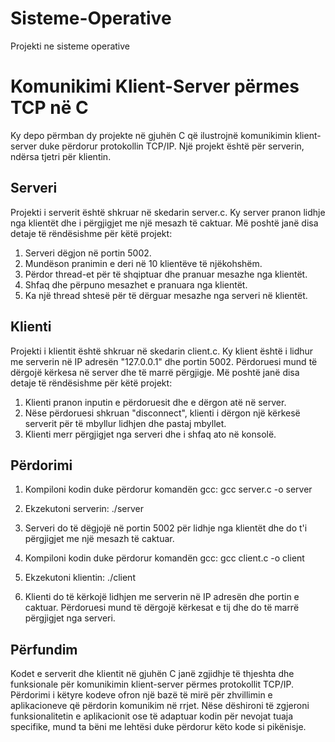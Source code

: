 # Sisteme-Operative
Projekti ne sisteme operative

# Komunikimi Klient-Server përmes TCP në C

Ky depo përmban dy projekte në gjuhën C që ilustrojnë komunikimin klient-server duke përdorur protokollin TCP/IP. Një projekt është për serverin, ndërsa tjetri për klientin.

## Serveri

Projekti i serverit është shkruar në skedarin server.c. Ky server pranon lidhje nga klientët dhe i përgjigjet me një mesazh të caktuar. Më poshtë janë disa detaje të rëndësishme për këtë projekt:

1. Serveri dëgjon në portin 5002.
2. Mundëson pranimin e deri në 10 klientëve të njëkohshëm.
3. Përdor thread-et për të shqiptuar dhe pranuar mesazhe nga klientët.
4. Shfaq dhe përpuno mesazhet e pranuara nga klientët.
5. Ka një thread shtesë për të dërguar mesazhe nga serveri në klientët.


## Klienti

Projekti i klientit është shkruar në skedarin client.c. Ky klient është i lidhur me serverin në IP adresën "127.0.0.1" dhe portin 5002. Përdoruesi mund të dërgojë kërkesa në server dhe të marrë përgjigje. Më poshtë janë disa detaje të rëndësishme për këtë projekt:

1. Klienti pranon inputin e përdoruesit dhe e dërgon atë në server.
2. Nëse përdoruesi shkruan "disconnect", klienti i dërgon një kërkesë serverit për të mbyllur lidhjen dhe pastaj mbyllet.
3. Klienti merr përgjigjet nga serveri dhe i shfaq ato në konsolë.


## Përdorimi

1. Kompiloni kodin duke përdorur komandën gcc:
   gcc server.c -o server

2. Ekzekutoni serverin:
   ./server

3. Serveri do të dëgjojë në portin 5002 për lidhje nga klientët dhe do t'i përgjigjet me një mesazh të caktuar.

4. Kompiloni kodin duke përdorur komandën gcc:
    gcc client.c -o client

5. Ekzekutoni klientin:
   ./client

6. Klienti do të kërkojë lidhjen me serverin në IP adresën dhe portin e caktuar. 
   Përdoruesi mund të dërgojë kërkesat e tij dhe do të marrë përgjigjet nga serveri.
   
   
## Përfundim

Kodet e serverit dhe klientit në gjuhën C janë zgjidhje të thjeshta dhe funksionale për komunikimin klient-server përmes protokollit TCP/IP. Përdorimi i këtyre kodeve ofron një bazë të mirë për zhvillimin e aplikacioneve që përdorin komunikim në rrjet. Nëse dëshironi të zgjeroni funksionalitetin e aplikacionit ose të adaptuar kodin për nevojat tuaja specifike, mund ta bëni me lehtësi duke përdorur këto kode si pikënisje.


